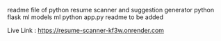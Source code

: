 readme file of python resume scanner and suggestion generator
python flask 
ml models
ml 
python app.py
readme to be added 

Live Link : https://resume-scanner-kf3w.onrender.com
